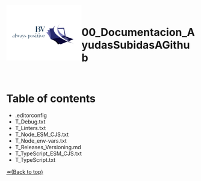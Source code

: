 <div>
	<div>
		<img src=https://raw.githubusercontent.com/Byron2016/00_forImages/main/images/Logo_01_00.png align=left alt=MyLogo width=200>
	</div>
	&nbsp;
	<div>
		<h1>00_Documentacion_AyudasSubidasAGithub</h1>
	</div>
</div>

&nbsp;

# Table of contents

-   .editorconfig
-   T_Debug.txt
-   T_Linters.txt
-   T_Node_ESM_CJS.txt
-   T_Node_env-vars.txt
-   T_Releases_Versioning.md
-   T_TypeScript_ESM_CJS.txt
-   T_TypeScript.txt

[⏪(Back to top)](#table-of-contents)
